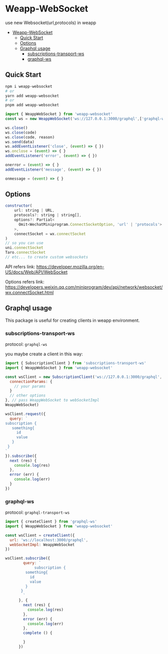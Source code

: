 # Weapp-WebSocket

use new Websocket(url,protocols) in weapp

- [Weapp-WebSocket](#weapp-websocket)
  - [Quick Start](#quick-start)
  - [Options](#options)
  - [Graphql usage](#graphql-usage)
    - [subscriptions-transport-ws](#subscriptions-transport-ws)
    - [graphql-ws](#graphql-ws)

## Quick Start

```sh
npm i weapp-websocket
# or
yarn add weapp-websocket
# or
pnpm add weapp-websocket
```

```js
import { WeappWebSocket } from 'weapp-websocket'
const ws = new WeappWebSocket('ws://127.0.0.1:3000/graphql',['graphql-ws'])

ws.close()
ws.close(code)
ws.close(code, reason)
ws.send(data)
ws.addEventListener('close', (event) => { })
ws.onclose = (event) => { }
addEventListener('error', (event) => { })

onerror = (event) => { }
addEventListener('message', (event) => { })

onmessage = (event) => { }
```

## Options

```js
constructor(
    url: string | URL,
    protocols?: string | string[],
    options?: Partial<
      Omit<WechatMiniprogram.ConnectSocketOption, 'url' | 'protocols'>
    >,
    connectSocket = wx.connectSocket
)
// so you can use 
uni.connectSocket
Taro.connectSocket 
// etc... to create custom websockets
```

API refers link: <https://developer.mozilla.org/en-US/docs/Web/API/WebSocket>

Options refers link: <https://developers.weixin.qq.com/miniprogram/dev/api/network/websocket/wx.connectSocket.html>

## Graphql usage

This package is useful for creating clients in weapp environment.

### subscriptions-transport-ws

protocol: `graphql-ws`

you maybe create a client in this way:

```js
import { SubscriptionClient } from 'subscriptions-transport-ws'
import { WeappWebSocket } from 'weapp-websocket'

const wsClient = new SubscriptionClient('ws://127.0.0.1:3000/graphql', {
  connectionParams: {
    // your params
  }
  // other options
}, // pass WeappWebSocket to webSocketImpl 
WeappWebSocket)

wsClient.request({
  query: `
subscription {
   something{
     id
     value
   }
 }
`
}).subscribe({
  next (res) {
    console.log(res)
  },
  error (err) {
    console.log(err)
  }
})
```

### graphql-ws

protocol: `graphql-transport-ws`

```js
import { createClient } from 'graphql-ws'
import { WeappWebSocket } from 'weapp-websocket'

const wsClient = createClient({
  url: 'ws://localhost:3000/graphql',
  webSocketImpl: WeappWebSocket
})

wsClient.subscribe({
        query: `
             subscription {
         something{
           id
           value
         }
       }
        `
      }, {
        next (res) {
          console.log(res)
        },
        error (err) {
          console.log(err)
        },
        complete () {

        }
      })
```
